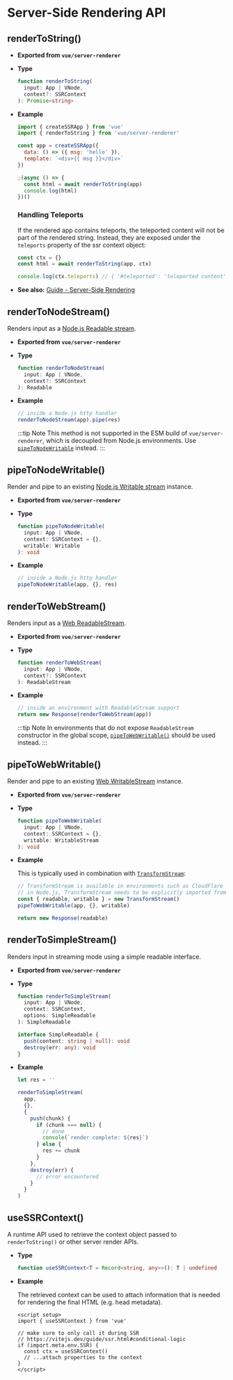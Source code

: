 # Server-Side Rendering API

## renderToString()

- **Exported from `vue/server-renderer`**

- **Type**

  ```ts
  function renderToString(
    input: App | VNode,
    context?: SSRContext
  ): Promise<string>
  ```

- **Example**

  ```js
  import { createSSRApp } from 'vue'
  import { renderToString } from 'vue/server-renderer'

  const app = createSSRApp({
    data: () => ({ msg: 'hello' }),
    template: `<div>{{ msg }}</div>`
  })

  ;(async () => {
    const html = await renderToString(app)
    console.log(html)
  })()
  ```

  ### Handling Teleports

  If the rendered app contains teleports, the teleported content will not be part of the rendered string. Instead, they are exposed under the `teleports` property of the ssr context object:

  ```js
  const ctx = {}
  const html = await renderToString(app, ctx)

  console.log(ctx.teleports) // { '#teleported': 'teleported content' }
  ```

- **See also:** [Guide - Server-Side Rendering](/guide/scaling-up/ssr.html)

## renderToNodeStream()

Renders input as a [Node.js Readable stream](https://nodejs.org/api/stream.html#stream_class_stream_readable).

- **Exported from `vue/server-renderer`**

- **Type**

  ```ts
  function renderToNodeStream(
    input: App | VNode,
    context?: SSRContext
  ): Readable
  ```

- **Example**

  ```js
  // inside a Node.js http handler
  renderToNodeStream(app).pipe(res)
  ```

  :::tip Note
  This method is not supported in the ESM build of `vue/server-renderer`, which is decoupled from Node.js environments. Use [`pipeToNodeWritable`](#pipetonodewritable) instead.
  :::

## pipeToNodeWritable()

Render and pipe to an existing [Node.js Writable stream](https://nodejs.org/api/stream.html#stream_writable_streams) instance.

- **Exported from `vue/server-renderer`**

- **Type**

  ```ts
  function pipeToNodeWritable(
    input: App | VNode,
    context: SSRContext = {},
    writable: Writable
  ): void
  ```

- **Example**

  ```js
  // inside a Node.js http handler
  pipeToNodeWritable(app, {}, res)
  ```

## renderToWebStream()

Renders input as a [Web ReadableStream](https://developer.mozilla.org/en-US/docs/Web/API/Streams_API).

- **Exported from `vue/server-renderer`**

- **Type**

  ```ts
  function renderToWebStream(
    input: App | VNode,
    context?: SSRContext
  ): ReadableStream
  ```

- **Example**

  ```js
  // inside an environment with ReadableStream support
  return new Response(renderToWebStream(app))
  ```

  :::tip Note
  In environments that do not expose `ReadableStream` constructor in the global scope, [`pipeToWebWritable()`](#pipetowebwritable) should be used instead.
  :::

## pipeToWebWritable()

Render and pipe to an existing [Web WritableStream](https://developer.mozilla.org/en-US/docs/Web/API/WritableStream) instance.

- **Exported from `vue/server-renderer`**

- **Type**

  ```ts
  function pipeToWebWritable(
    input: App | VNode,
    context: SSRContext = {},
    writable: WritableStream
  ): void
  ```

- **Example**

  This is typically used in combination with [`TransformStream`](https://developer.mozilla.org/en-US/docs/Web/API/TransformStream):

  ```js
  // TransformStream is available in environments such as CloudFlare workers.
  // in Node.js, TransformStream needs to be explicitly imported from 'stream/web'
  const { readable, writable } = new TransformStream()
  pipeToWebWritable(app, {}, writable)

  return new Response(readable)
  ```

## renderToSimpleStream()

Renders input in streaming mode using a simple readable interface.

- **Exported from `vue/server-renderer`**

- **Type**

  ```ts
  function renderToSimpleStream(
    input: App | VNode,
    context: SSRContext,
    options: SimpleReadable
  ): SimpleReadable

  interface SimpleReadable {
    push(content: string | null): void
    destroy(err: any): void
  }
  ```

- **Example**

  ```js
  let res = ''

  renderToSimpleStream(
    app,
    {},
    {
      push(chunk) {
        if (chunk === null) {
          // done
          console(`render complete: ${res}`)
        } else {
          res += chunk
        }
      },
      destroy(err) {
        // error encountered
      }
    }
  )
  ```

## useSSRContext()

A runtime API used to retrieve the context object passed to `renderToString()` or other server render APIs.

- **Type**

  ```ts
  function useSSRContext<T = Record<string, any>>(): T | undefined
  ```

- **Example**

  The retrieved context can be used to attach information that is needed for rendering the final HTML (e.g. head metadata).

  ```vue
  <script setup>
  import { useSSRContext } from 'vue'

  // make sure to only call it during SSR
  // https://vitejs.dev/guide/ssr.html#conditional-logic
  if (import.meta.env.SSR) {
    const ctx = useSSRContext()
    // ...attach properties to the context
  }
  </script>
  ```
